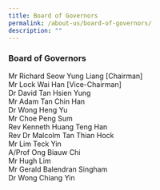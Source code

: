 ```yaml
---
title: Board of Governors
permalink: /about-us/board-of-governors/
description: ""
---
```

### **Board of Governors**
Mr Richard Seow Yung Liang [Chairman]<br>
Mr Lock Wai Han [Vice-Chairman]<br>
Dr David Tan Hsien Yung<br>
Mr Adam Tan Chin Han<br>
Dr Wong Heng Yu<br>
Mr Choe Peng Sum<br>
Rev Kenneth Huang Teng Han<br>
Rev Dr Malcolm Tan Thian Hock<br>
Mr Lim Teck Yin<br>
A/Prof Ong Biauw Chi<br>
Mr Hugh Lim<br>
Mr Gerald Balendran Singham<br>
Dr Wong Chiang Yin

